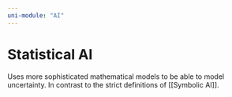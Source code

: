 ```yaml
---
uni-module: "AI"
---
```


# Statistical AI

Uses more sophisticated mathematical models to be able to model uncertainty. In contrast to the strict definitions of [[Symbolic AI]].
